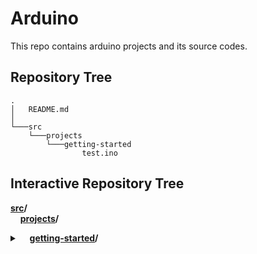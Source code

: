 # Arduino
This repo contains arduino projects and its source codes.
## Repository Tree
    .
    │   README.md
    │
    └───src
        └───projects
            └───getting-started
                    test.ino
## Interactive Repository Tree
**[src](/src)/**  
&nbsp;&nbsp;&nbsp;&nbsp;**[projects](/src/projects)/**<details>
    <summary>&nbsp;&nbsp;&nbsp;&nbsp;**[getting-started](/src/projects/getting-started)/**</summary>
&nbsp;&nbsp;&nbsp;&nbsp;**[test.ino](/src/projects/getting-started/test.ino)**
</details>
